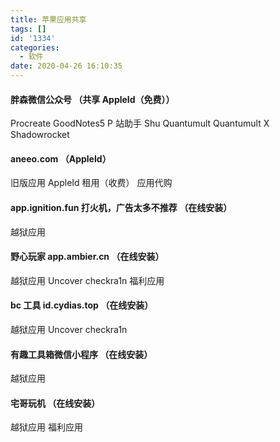 ```yaml
---
title: 苹果应用共享
tags: []
id: '1334'
categories:
  - 软件
date: 2020-04-26 16:10:35
---
```


#### 胖森微信公众号 （共享 AppleId（免费））

Procreate
GoodNotes5
P 站助手
Shu
Quantumult
Quantumult X
Shadowrocket

#### aneeo.com （AppleId）

旧版应用
AppleId 租用（收费）
应用代购

#### app.ignition.fun 打火机，广告太多不推荐 （在线安装）

越狱应用

#### 野心玩家 app.ambier.cn （在线安装）

越狱应用 Uncover checkra1n
福利应用

#### bc 工具 id.cydias.top （在线安装）

越狱应用 Uncover checkra1n

#### 有趣工具箱微信小程序 （在线安装）

越狱应用

#### 宅哥玩机 （在线安装）

越狱应用
福利应用
